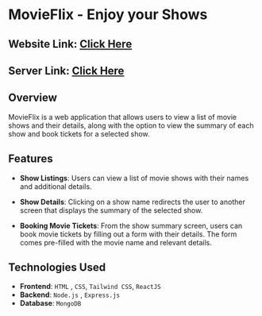 # MovieFlix - Enjoy your Shows

## Website Link: [Click Here]()
## Server Link: [Click Here]()

## Overview
MovieFlix is a web application that allows users to view a list of movie shows and their details, along with the option to view the summary of each show and book tickets for a selected show.

## Features
- **Show Listings**: Users can view a list of movie shows with their names and additional details.

- **Show Details**: Clicking on a show name redirects the user to another screen that displays the summary of the selected show.

- **Booking Movie Tickets**: From the show summary screen, users can book movie tickets by filling out a form with their details. The form comes pre-filled with the movie name and relevant details.

## Technologies Used
- **Frontend**: `HTML` , `CSS`, `Tailwind CSS`, `ReactJS`
- **Backend**: `Node.js` , `Express.js` 
- **Database**: `MongoDB`


